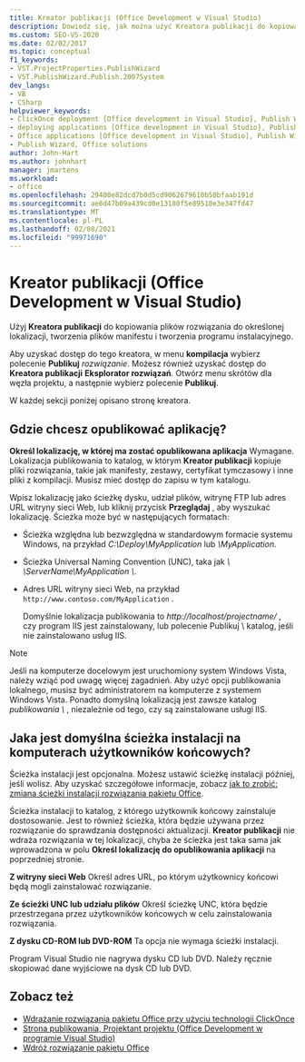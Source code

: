 ```yaml
---
title: Kreator publikacji (Office Development w Visual Studio)
description: Dowiedz się, jak można użyć Kreatora publikacji do kopiowania plików rozwiązania do określonej lokalizacji, tworzenia plików manifestu i tworzenia programów instalacyjnych w programie Visual Studio.
ms.custom: SEO-VS-2020
ms.date: 02/02/2017
ms.topic: conceptual
f1_keywords:
- VST.ProjectProperties.PublishWizard
- VST.PublishWizard.Publish.2007System
dev_langs:
- VB
- CSharp
helpviewer_keywords:
- ClickOnce deployment [Office development in Visual Studio], Publish Wizard
- deploying applications [Office development in Visual Studio], Publish Wizard
- Office applications [Office development in Visual Studio], Publish Wizard
- Publish Wizard, Office solutions
author: John-Hart
ms.author: johnhart
manager: jmartens
ms.workload:
- office
ms.openlocfilehash: 29400e82dcd7b0d5cd9062679610b50bfaab191d
ms.sourcegitcommit: ae6d47b09a439cd0e13180f5e89510e3e347fd47
ms.translationtype: MT
ms.contentlocale: pl-PL
ms.lasthandoff: 02/08/2021
ms.locfileid: "99971690"
---
```

# <a name="publish-wizard-office-development-in-visual-studio"></a>Kreator publikacji (Office Development w Visual Studio)
  Użyj **Kreatora publikacji** do kopiowania plików rozwiązania do określonej lokalizacji, tworzenia plików manifestu i tworzenia programu instalacyjnego.

 Aby uzyskać dostęp do tego kreatora, w menu **kompilacja** wybierz polecenie **Publikuj** *rozwiązanie*. Możesz również uzyskać dostęp do **Kreatora publikacji** **Eksplorator rozwiązań**. Otwórz menu skrótów dla węzła projektu, a następnie wybierz polecenie **Publikuj**.

 W każdej sekcji poniżej opisano stronę kreatora.

## <a name="where-do-you-want-to-publish-the-application"></a>Gdzie chcesz opublikować aplikację?
 **Określ lokalizację, w której ma zostać opublikowana aplikacja** Wymagane. Lokalizacja publikowania to katalog, w którym **Kreator publikacji** kopiuje pliki rozwiązania, takie jak manifesty, zestawy, certyfikat tymczasowy i inne pliki z kompilacji. Musisz mieć dostęp do zapisu w tym katalogu.

 Wpisz lokalizację jako ścieżkę dysku, udział plików, witrynę FTP lub adres URL witryny sieci Web, lub kliknij przycisk **Przeglądaj** , aby wyszukać lokalizację. Ścieżka może być w następujących formatach:

- Ścieżka względna lub bezwzględna w standardowym formacie systemu Windows, na przykład *C:\Deploy\MyApplication* lub *\MyApplication*.

- Ścieżka Universal Naming Convention (UNC), taka jak *\\ \ServerName\MyApplication \\*.

- Adres URL witryny sieci Web, na przykład `http://www.contoso.com/MyApplication` .

  Domyślnie lokalizacja publikowania to *http://localhost/projectname/* , czy program IIS jest zainstalowany, lub polecenie Publikuj \ katalog, jeśli nie zainstalowano usług IIS.

> [!NOTE]
> Jeśli na komputerze docelowym jest uruchomiony system Windows Vista, należy wziąć pod uwagę więcej zagadnień. Aby użyć opcji publikowania lokalnego, musisz być administratorem na komputerze z systemem Windows Vista. Ponadto domyślną lokalizacją jest zawsze katalog *publikowania \\* , niezależnie od tego, czy są zainstalowane usługi IIS.

## <a name="what-is-the-default-installation-path-on-end-user-computers"></a>Jaka jest domyślna ścieżka instalacji na komputerach użytkowników końcowych?
 Ścieżka instalacji jest opcjonalna. Możesz ustawić ścieżkę instalacji później, jeśli wolisz. Aby uzyskać szczegółowe informacje, zobacz [jak to zrobić: zmiana ścieżki instalacji rozwiązania pakietu Office](/previous-versions/bb608626(v=vs.110)).

 Ścieżka instalacji to katalog, z którego użytkownik końcowy zainstaluje dostosowanie. Jest to również ścieżka, która będzie używana przez rozwiązanie do sprawdzania dostępności aktualizacji. **Kreator publikacji** nie wdraża rozwiązania w tej lokalizacji, chyba że ścieżka jest taka sama jak wprowadzona w polu **Określ lokalizację do opublikowania aplikacji** na poprzedniej stronie.

 **Z witryny sieci Web** Określ adres URL, po którym użytkownicy końcowi będą mogli zainstalować rozwiązanie.

 **Ze ścieżki UNC lub udziału plików** Określ ścieżkę UNC, która będzie przestrzegana przez użytkowników końcowych w celu zainstalowania rozwiązania.

 **Z dysku CD-ROM lub DVD-ROM** Ta opcja nie wymaga ścieżki instalacji.

 Program Visual Studio nie nagrywa dysku CD lub DVD. Należy ręcznie skopiować dane wyjściowe na dysk CD lub DVD.

## <a name="see-also"></a>Zobacz też
- [Wdrażanie rozwiązania pakietu Office przy użyciu technologii ClickOnce](../vsto/deploying-an-office-solution-by-using-clickonce.md)
- [Strona publikowania, Projektant projektu &#40;Office Development w programie Visual Studio&#41;](../vsto/publish-page-project-designer-office-development-in-visual-studio.md)
- [Wdróż rozwiązanie pakietu Office](../vsto/deploying-an-office-solution.md)
